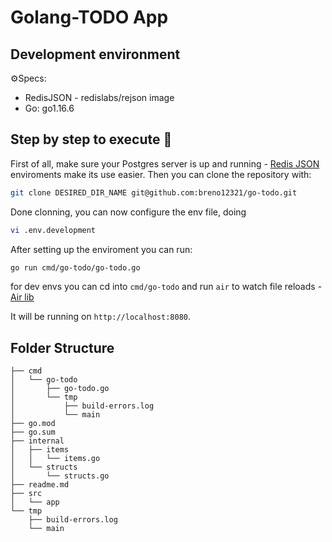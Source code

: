 # Golang-TODO App

## Development environment

⚙Specs:

- RedisJSON - redislabs/rejson image
- Go: go1.16.6

## Step by step to execute 💨

First of all, make sure your Postgres server is up and running - [Redis JSON](https://hub.docker.com/r/redislabs/rejson/) enviroments make its use easier. Then you can clone the repository with:  

```bash
git clone DESIRED_DIR_NAME git@github.com:breno12321/go-todo.git
```

Done clonning, you can now configure the env file, doing

```bash
vi .env.development
```

After setting up the enviroment you can run: 

```bash
go run cmd/go-todo/go-todo.go
```

for dev envs you can cd into `cmd/go-todo` and run `air` to watch file reloads - [Air lib](https://github.com/cosmtrek/air)

It will be running on `http://localhost:8080`.

## Folder Structure

```
├── cmd
│   └── go-todo
│       ├── go-todo.go
│       └── tmp
│           ├── build-errors.log
│           └── main
├── go.mod
├── go.sum
├── internal
│   ├── items
│   │   └── items.go
│   └── structs
│       └── structs.go
├── readme.md
├── src
│   └── app
└── tmp
    ├── build-errors.log
    └── main
```
